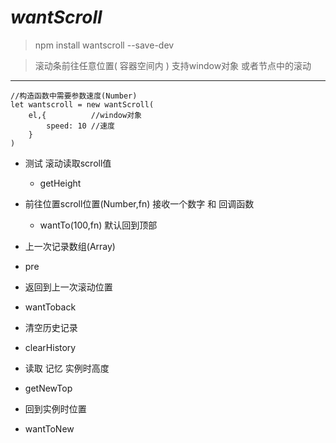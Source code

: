 # *wantScroll*

> npm install wantscroll --save-dev

>滚动条前往任意位置( 容器空间内 )
>支持window对象 或者节点中的滚动

---

```
//构造函数中需要参数速度(Number)
let wantscroll = new wantScroll(
    el,{          //window对象
        speed: 10 //速度
    }
)
```

+ 测试 滚动读取scroll值
  - getHeight

+ 前往位置scroll位置(Number,fn) 接收一个数字 和 回调函数
  - wantTo(100,fn)    默认回到顶部

+ 上一次记录数组(Array)
- pre

+ 返回到上一次滚动位置
- wantToback

+ 清空历史记录
- clearHistory

+ 读取 记忆 实例时高度
- getNewTop

+ 回到实例时位置
- wantToNew



